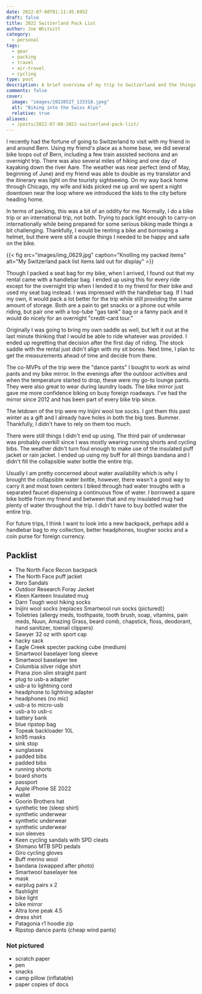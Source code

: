```yaml
---
date: 2022-07-08T01:11:45.695Z
draft: false
title: 2022 Switzerland Pack List
author: Joe Whitsitt
category:
  - personal
tags:
  - gear
  - packing
  - travel
  - air-travel
  - cycling
type: post
description: A brief overview of my trip to Switzerland and the things I packed.
comments: false
cover:
  image: "images/20220527_133318.jpeg"
  alt: "Biking into the Swiss Alps"
  relative: true
aliases:
  - /posts/2022-07-08-2022-switzerland-pack-list/
---
```

I recently had the fortune of going to Switzerland to visit with my friend in and around Bern. Using my friend's place as a home base, we did several bike loops out of Bern, including a few train assisted sections and an overnight trip. There was also several miles of hiking and one day of kayaking down the river Aare. The weather was near perfect (end of May, beginning of June) and my friend was able to double as my translator and the itinerary was light on the touristy sightseeing. On my way back home through Chicago, my wife and kids picked me up and we spent a night downtown near the loop where we introduced the kids to the city before heading home.

In terms of packing, this was a bit of an oddity for me. Normally, I do a bike trip or an international trip, not both. Trying to pack light enough to carry-on internationally while being prepared for some serious biking made things a bit challenging. Thankfully, I would be renting a bike and borrowing a helmet, but there were still a couple things I needed to be happy and safe on the bike.

{{< fig src="images/img_0629.jpg" caption="Knolling my packed items" alt="My Switzerland pack list items laid out for display" >}}

Though I packed a seat bag for my bike, when I arrived, I found out that my rental came with a handlebar bag. I ended up using this for every ride except for the overnight trip when I lended it to my friend for their bike and used my seat bag instead. I was impressed with the handlebar bag. If I had my own, it would pack a lot better for the trip while still providing the same amount of storage. Both are a pain to get snacks or a phone out while riding, but pair one with a top-tube "gas tank" bag or a fanny pack and it would do nicely for an overnight "credit-card tour."

Originally I was going to bring my own saddle as well, but left it out at the last minute thinking that I would be able to ride whatever was provided. I ended up regretting that decision after the first day of riding. The stock saddle with the rental just didn't align with my sit bones. Next time, I plan to get the measurements ahead of time and decide from there.

The co-MVPs of the trip were the "dance pants" I bought to work as wind pants and my bike mirror. In the evenings after the outdoor activities and when the temperature started to drop, these were my go-to lounge pants. They were also great to wear during laundry loads. The bike mirror just gave me more confidence biking on busy foreign roadways. I've had the mirror since 2012 and has been part of every bike trip since.

The letdown of the trip were my Inijini wool toe socks. I got them this past winter as a gift and I already have holes in both the big toes. Bummer. Thankfully, I didn't have to rely on them too much.

There were still things I didn't end up using. The third pair of underwear was probably overkill since I was mostly wearing running shorts and cycling bibs. The weather didn't turn foul enough to make use of the insulated puff jacket or rain jacket. I ended up using my buff for all things bandana and I didn't fill the collapsible water bottle the entire trip.

Usually I am pretty concerned about water availability which is why I brought the collapsible water bottle, however, there wasn't a good way to carry it and most town centers I biked through had water troughs with a separated faucet dispensing a continuous flow of water. I borrowed a spare bike bottle from my friend and between that and my insulated mug had plenty of water throughout the trip. I didn't have to buy bottled water the entire trip.

For future trips, I think I want to look into a new backpack, perhaps add a handlebar bag to my collection, better headphones, tougher socks and a coin purse for foreign currency.

## Packlist

* The North Face Recon backpack
* The North Face puff jacket
* Xero Sandals
* Outdoor Research Foray Jacket
* Kleen Kanteen Insulated mug
* Darn Tough wool hiking socks
* Inijini wool socks (replaces Smartwool run socks (pictured))
* Tolietries (allergy meds, toothpaste, tooth brush, soap, vitamins, pain meds, Nuun, Amazing Grass, beard comb, chapstick, floss, deodorant, hand sanitizer, toenail clippers)
* Sawyer 32 oz with sport cap
* hacky sack
* Eagle Creek specter packing cube (medium)
* Smartwool baselayer long sleeve
* Smartwool baselayer tee
* Columbia silver ridge shirt
* Prana zion slim straight pant
* plug to usb-a adapter
* usb-a to lightning cord
* headphone to lightning adapter
* headphones (no mic)
* usb-a to micro-usb
* usb-a to usb-c
* battery bank
* blue ripstop bag
* Topeak backloader 10L
* kn95 masks
* sink stop
* sunglasses
* padded bibs
* padded bibs
* running shorts
* board shorts
* passport
* Apple iPhone SE 2022
* wallet
* Goorin Brothers hat
* synthetic tee (sleep shirt)
* synthetic underwear
* synthetic underwear
* synthetic underwear
* sun sleeves
* Keen cycling sandals with SPD cleats
* Shimano MTB SPD pedals
* Giro cycling gloves
* Buff merino wool
* bandana (swapped after photo)
* Smartwool baselayer tee
* mask
* earplug pairs x 2
* flashlight
* bike light
* bike mirror
* Altra lone peak 4.5
* dress shirt
* Patagonia r1 hoodie zip
* Ripstop dance pants (cheap wind pants)

### Not pictured

* scratch paper
* pen
* snacks
* camp pillow (inflatable)
* paper copies of docs
